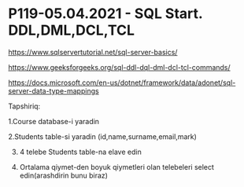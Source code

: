 # P119-05.04.2021 - SQL Start. DDL,DML,DCL,TCL

https://www.sqlservertutorial.net/sql-server-basics/

https://www.geeksforgeeks.org/sql-ddl-dql-dml-dcl-tcl-commands/

https://docs.microsoft.com/en-us/dotnet/framework/data/adonet/sql-server-data-type-mappings

Tapshiriq:

1.Course database-i yaradin

2.Students table-si yaradin (id,name,surname,email,mark)

3. 4 telebe Students table-na elave edin

4. Ortalama qiymet-den boyuk qiymetleri olan telebeleri select edin(arashdirin bunu biraz)
